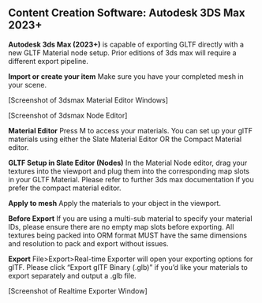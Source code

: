 ## Content Creation Software: Autodesk 3DS Max 2023+ ##

**Autodesk 3ds Max (2023+)** is capable of exporting GLTF directly with a new GLTF Material node setup. 
Prior editions of 3ds max will require a different export pipeline.

**Import or create your item** Make sure you have your completed mesh in your scene.

[Screenshot of 3dsmax Material Editor Windows]

[Screenshot of 3dsmax Node Editor]


**Material Editor** Press M to access your materials. You can set up your glTF materials using either the Slate Material Editor OR the Compact Material editor.

**GLTF Setup in Slate Editor (Nodes)** In the Material Node editor, drag your textures into the viewport and plug them into the corresponding map slots in your GLTF Material. Please refer to further 3ds max documentation if you prefer the compact material editor.

**Apply to mesh** Apply the materials to your object in the viewport. 

**Before Export** If you are using a multi-sub material to specify your material IDs, please ensure there are no empty map slots before exporting. All textures being packed into ORM format MUST have the same dimensions and resolution to pack and export without issues. 

**Export** File>Export>Real-time Exporter will open your exporting options for glTF. Please click “Export glTF Binary (.glb)” if you’d like your materials to export separately and output a .glb file.

[Screenshot of Realtime Exporter Window]
